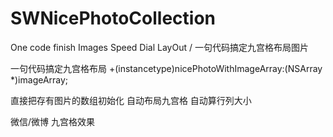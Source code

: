 # SWNicePhotoCollection
One code finish Images Speed Dial LayOut  / 一句代码搞定九宫格布局图片

一句代码搞定九宫格布局
+(instancetype)nicePhotoWithImageArray:(NSArray *)imageArray;


直接把存有图片的数组初始化 自动布局九宫格 自动算行列大小 

微信/微博 九宫格效果 